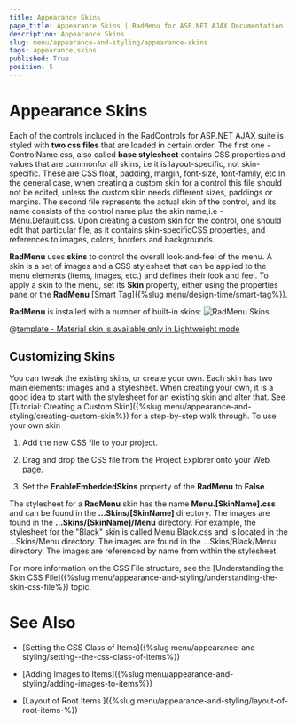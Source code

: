 ```yaml
---
title: Appearance Skins
page_title: Appearance Skins | RadMenu for ASP.NET AJAX Documentation
description: Appearance Skins
slug: menu/appearance-and-styling/appearance-skins
tags: appearance,skins
published: True
position: 5
---
```


# Appearance Skins



Each of the controls included in the RadControls for ASP.NET AJAX suite is styled with **two css files** that are loaded in certain order. The first one - ControlName.css, also called  **base stylesheet** contains CSS properties and values that are commonfor all skins, i.e it is layout-specific, not skin-specific. These are CSS float, padding, margin, font-size, font-family, etc.In the general case, when creating a custom skin for a control this file should not be edited, unless the custom skin needs different sizes, paddings or margins. The second file represents the actual skin of the control, and its name consists of the control name plus the skin name,i.e - Menu.Default.css. Upon creating a custom skin for the control, one should edit that particular file, as it contains skin-specificCSS properties, and references to images, colors, borders and backgrounds.

**RadMenu** uses **skins** to control the overall look-and-feel of the menu. A skin is a set of images and a CSS stylesheet that can be applied to the menu elements (items, images, etc.) and defines their look and feel. To apply a skin to the menu, set its **Skin** property, either using the properties pane or the **RadMenu** [Smart Tag]({%slug menu/design-time/smart-tag%}).

**RadMenu** is installed with a number of built-in skins: ![RadMenu Skins](images/menu-skins.png) 


 @[template - Material skin is available only in Lightweight mode](/_templates/common/skins-notes.md#material-only-in-lightweight) 






## Customizing Skins

You can tweak the existing skins, or create your own. Each skin has two main elements: images and a stylesheet. When creating your own, it is a good idea to start with the stylesheet for an existing skin and alter that. See [Tutorial: Creating a Custom Skin]({%slug menu/appearance-and-styling/creating-custom-skin%}) for a step-by-step walk through. To use your own skin

1. Add the new CSS file to your project.

1. Drag and drop the CSS file from the Project Explorer onto your Web page.

1. Set the **EnableEmbeddedSkins** property of the **RadMenu** to **False**.

The stylesheet for a **RadMenu** skin has the name **Menu.[SkinName].css** and can be found in the **...Skins/[SkinName]** directory. The images are found in the **...Skins/[SkinName]/Menu** directory. For example, the stylesheet for the "Black" skin is called Menu.Black.css and is located in the ...Skins/Menu directory. The images are found in the ...Skins/Black/Menu directory. The images are referenced by name from within the stylesheet.

For more information on the CSS File structure, see the [Understanding the Skin CSS File]({%slug menu/appearance-and-styling/understanding-the-skin-css-file%}) topic.

# See Also

 * [Setting  the CSS Class of Items]({%slug menu/appearance-and-styling/setting--the-css-class-of-items%})

 * [Adding Images to Items]({%slug menu/appearance-and-styling/adding-images-to-items%})

 * [Layout of Root Items ]({%slug menu/appearance-and-styling/layout-of-root-items-%})
